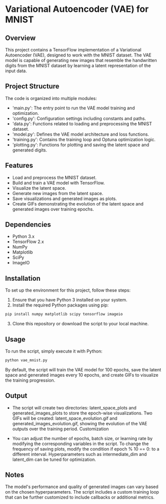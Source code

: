 # Variational Autoencoder (VAE) for MNIST #

## Overview ##

This project contains a TensorFlow implementation of a Variational Autoencoder (VAE), designed to work with the MNIST dataset. The VAE model is capable of generating new images that resemble the handwritten digits from the MNIST dataset by learning a latent representation of the input data.

## Project Structure ##

The code is organized into multiple modules:

* 'main.py': The entry point to run the VAE model training and optimization.
* 'config.py': Configuration settings including constants and paths.
* 'data.py': Functions related to loading and preprocessing the MNIST dataset.
* 'model.py': Defines the VAE model architecture and loss functions.
* 'training.py': Contains the training loop and Optuna optimization logic.
* 'plotting.py': Functions for plotting and saving the latent space and generated digits.

## Features ##

* Load and preprocess the MNIST dataset.
* Build and train a VAE model with TensorFlow.
* Visualize the latent space.
* Generate new images from the latent space.
* Save visualizations and generated images as plots.
* Create GIFs demonstrating the evolution of the latent space and generated images over training epochs.


## Dependencies ##

* Python 3.x
* TensorFlow 2.x
* NumPy
* Matplotlib
* SciPy
* ImageIO

## Installation ##

To set up the environment for this project, follow these steps:

1. Ensure that you have Python 3 installed on your system.
2. Install the required Python packages using pip:

```bash
pip install numpy matplotlib scipy tensorflow imageio
```
3. Clone this repository or download the script to your local machine.


## Usage ##

To run the script, simply execute it with Python:

```bash
python vae_mnist.py
```
By default, the script will train the VAE model for 100 epochs, save the latent space and generated images every 10 epochs, and create GIFs to visualize the training progression.

## Output ##

* The script will create two directories: latent_space_plots and generated_images_plots to store the epoch-wise visualizations.
Two GIFs will be created: latent_space_evolution.gif and generated_images_evolution.gif, showing the evolution of the VAE outputs over the training period.
Customization

* You can adjust the number of epochs, batch size, or learning rate by modifying the corresponding variables in the script.
To change the frequency of saving plots, modify the condition if epoch % 10 == 0: to a different interval.
Hyperparameters such as intermediate_dim and latent_dim can be tuned for optimization.

## Notes ##

The model's performance and quality of generated images can vary based on the chosen hyperparameters.
The script includes a custom training loop that can be further customized to include callbacks or additional metrics.



